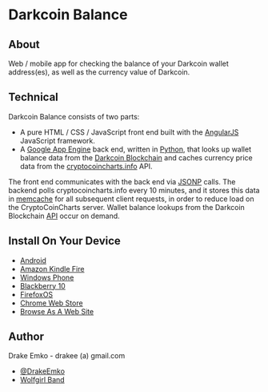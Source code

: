 # Darkcoin Balance

## About
Web / mobile app for checking the balance of your Darkcoin wallet address(es), as well as the currency value of Darkcoin.

## Technical
Darkcoin Balance consists of two parts:
* A pure HTML / CSS / JavaScript front end built with the [AngularJS](http://angularjs.org/) JavaScript framework.
* A [Google App Engine](https://developers.google.com/appengine/) back end, written in [Python](http://www.python.org/), that looks up wallet balance data from the [Darkcoin Blockchain](http://explorer.darkcoin.io/chain/DarkCoin/) and caches currency price data from the [cryptocoincharts.info](http://www.cryptocoincharts.info/) API.

The front end communicates with the back end via [JSONP](http://en.wikipedia.org/wiki/JSONP) calls. The backend polls cryptocoincharts.info every 10 minutes, and it stores this data in [memcache](https://developers.google.com/appengine/docs/python/memcache/) for all subsequent client requests, in order to reduce load on the CryptoCoinCharts server. Wallet balance lookups from the Darkcoin Blockchain [API](http://explorer.darkcoin.io/chain/DarkCoin/q/) occur on demand.

## Install On Your Device
* [Android](https://play.google.com/store/apps/details?id=net.edrake.darkcoinbalancewow)
* [Amazon Kindle Fire](http://www.amazon.com/Drake-Emko-Darkcoin-Balance/dp/B00ISNBWEY)
* [Windows Phone](http://www.windowsphone.com/en-us/store/app/darkcoin-balance/9e343cb7-3552-4f7f-9d88-0a0d87c05848)
* [Blackberry 10](http://appworld.blackberry.com/webstore/content/53031888/)
* [FirefoxOS](https://marketplace.firefox.com/app/darkcoin-balance)
* [Chrome Web Store](https://chrome.google.com/webstore/detail/darkcoin-balance/mbldbbdmcmpelfakglhfafgiopeepnob)
* [Browse As A Web Site](http://d2a4gw4qtrw231.cloudfront.net/main.html)

## Author
Drake Emko - drakee (a) gmail.com
* [@DrakeEmko](https://twitter.com/DrakeEmko)
* [Wolfgirl Band](http://wolfgirl.bandcamp.com/)

